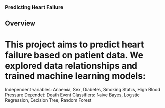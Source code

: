 ### Predicting Heart Failure

## Overview

# This project aims to predict heart failure based on patient data. We explored data relationships and trained machine learning models:

Independent variables: Anaemia, Sex, Diabetes, Smoking Status, High Blood Pressure
Dependet: Death Event
Classifiers: Naive Bayes, Logistic Regression, Decision Tree, Random Forest
